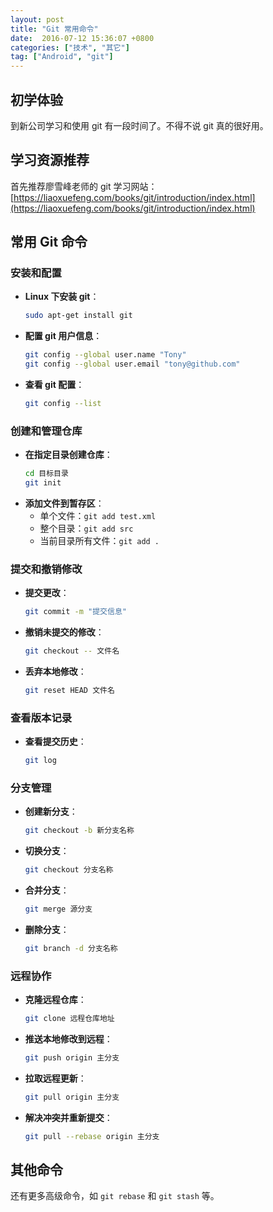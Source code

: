 ```yaml
---
layout: post
title: "Git 常用命令"
date:  2016-07-12 15:36:07 +0800
categories: ["技术", "其它"]
tag: ["Android", "git"]
---
```


## 初学体验
到新公司学习和使用 git 有一段时间了。不得不说 git 真的很好用。

## 学习资源推荐
首先推荐廖雪峰老师的 git 学习网站：[https://liaoxuefeng.com/books/git/introduction/index.html](https://liaoxuefeng.com/books/git/introduction/index.html)

## 常用 Git 命令

### 安装和配置
- **Linux 下安装 git**：
  ```bash
  sudo apt-get install git
  ```
- **配置 git 用户信息**：
  ```bash
  git config --global user.name "Tony"
  git config --global user.email "tony@github.com"
  ```
- **查看 git 配置**：
  ```bash
  git config --list
  ```

### 创建和管理仓库
- **在指定目录创建仓库**：
  ```bash
  cd 目标目录
  git init
  ```
- **添加文件到暂存区**：
  - 单个文件：`git add test.xml`
  - 整个目录：`git add src`
  - 当前目录所有文件：`git add .`

### 提交和撤销修改
- **提交更改**：
  ```bash
  git commit -m "提交信息"
  ```
- **撤销未提交的修改**：
  ```bash
  git checkout -- 文件名
  ```
- **丢弃本地修改**：
  ```bash
  git reset HEAD 文件名
  ```

### 查看版本记录
- **查看提交历史**：
  ```bash
  git log
  ```

### 分支管理
- **创建新分支**：
  ```bash
  git checkout -b 新分支名称
  ```
- **切换分支**：
  ```bash
  git checkout 分支名称
  ```
- **合并分支**：
  ```bash
  git merge 源分支
  ```
- **删除分支**：
  ```bash
  git branch -d 分支名称
  ```

### 远程协作
- **克隆远程仓库**：
  ```bash
  git clone 远程仓库地址
  ```
- **推送本地修改到远程**：
  ```bash
  git push origin 主分支
  ```
- **拉取远程更新**：
  ```bash
  git pull origin 主分支
  ```
- **解决冲突并重新提交**：
  ```bash
  git pull --rebase origin 主分支
  ```

## 其他命令
还有更多高级命令，如 `git rebase` 和 `git stash` 等。